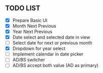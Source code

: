 
## TODO LIST
- [x] Prepare Basic UI
- [x] Month Next Previous
- [x] Year Next Previous
- [x] Date select and selected date in view
- [ ] Select date for next or previous month
- [x] Dropdown for year select
- [ ] Implement calendar in date picker
- [ ] AD/BS switcher
- [ ] AD/BS accept both value (AD as primary)
